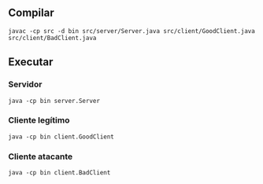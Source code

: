 ## Compilar

`javac -cp src -d bin src/server/Server.java src/client/GoodClient.java src/client/BadClient.java`

## Executar

### Servidor

`java -cp bin server.Server`

### Cliente legítimo

`java -cp bin client.GoodClient`

### Cliente atacante

`java -cp bin client.BadClient`
